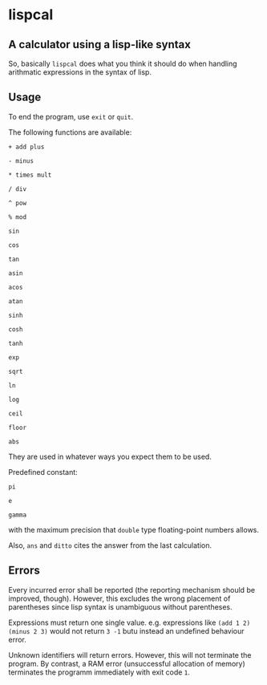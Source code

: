 lispcal
======
A calculator using a lisp-like syntax
------

So, basically `lispcal` does what you think it should do when handling arithmatic expressions in the syntax of lisp.

Usage
------

To end the program, use `exit` or `quit`.

The following functions are available:

`+ add plus`

`- minus`

`* times mult`

`/ div`

`^ pow`

`% mod`

`sin`

`cos`

`tan`

`asin`

`acos`

`atan`

`sinh`

`cosh`

`tanh`

`exp`

`sqrt`

`ln`

`log`

`ceil`

`floor`

`abs`

They are used in whatever ways you expect them to be used.

Predefined constant:

`pi`

`e`

`gamma`

with the maximum precision that `double` type floating-point numbers allows.

Also, `ans` and `ditto` cites the answer from the last calculation.

Errors
------

Every incurred error shall be reported (the reporting mechanism should be improved, though). However, this excludes the wrong placement of parentheses since lisp syntax is unambiguous without parentheses.

Expressions must return one single value. e.g. expressions like `(add 1 2) (minus 2 3)` would not return `3 -1` butu instead an undefined behaviour error.

Unknown identifiers will return errors. However, this will not terminate the program. By contrast, a RAM error (unsuccessful allocation of memory) terminates the programm immediately with exit code `1`.
